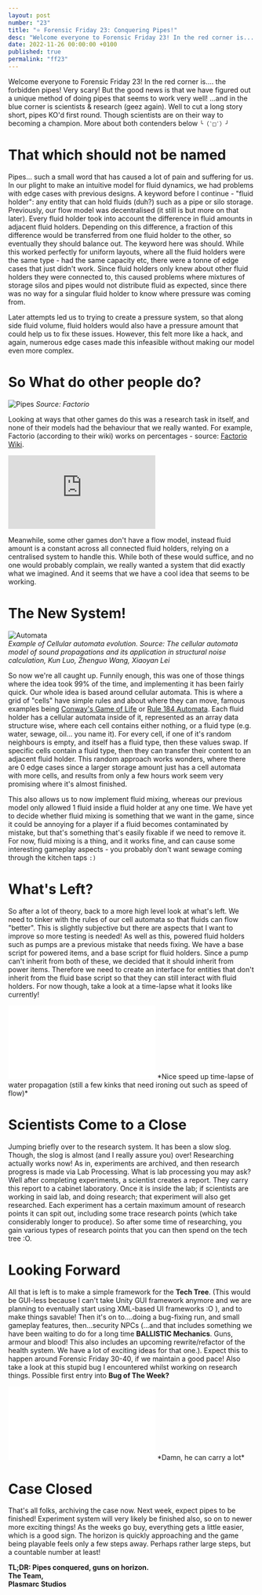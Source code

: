```yaml
---
layout: post
number: "23"
title: "⭐ Forensic Friday 23: Conquering Pipes!"
desc: "Welcome everyone to Forensic Friday 23! In the red corner is.... the forbidden pipes! Very scary! But the good news is that we have figured out a unique method of doing pipes that seems to work very well! ...and in the blue corner is scientists & research (geez again). Well to cut a long story short, pipes KO'd first round. Though scientists are on their way to becoming a champion. More about both contenders below `╰（‵□′）╯`"
date: 2022-11-26 00:00:00 +0100
published: true
permalink: "ff23"
---
```


Welcome everyone to Forensic Friday 23! In the red corner is.... the forbidden pipes! Very scary! But the good news is that we have figured out a unique method of doing pipes that seems to work very well! ...and in the blue corner is scientists & research (geez again). Well to cut a long story short, pipes KO'd first round. Though scientists are on their way to becoming a champion. More about both contenders below `╰（‵□′）╯`

# That which should not be named

Pipes... such a small word that has caused a lot of pain and suffering for us. In our plight to make an intuitive model for fluid dynamics, we had problems with edge cases with previous designs. A keyword before I continue - "fluid holder": any entity that can hold fluids (duh?) such as a pipe or silo storage. Previously, our flow model was decentralised (it still is but more on that later). Every fluid holder took into account the difference in fluid amounts in adjacent fluid holders. Depending on this difference, a fraction of this difference would be transferred from one fluid holder to the other, so eventually they should balance out. The keyword here was should. While this worked perfectly for uniform layouts, where all the fluid holders were the same type - had the same capacity etc, there were a tonne of edge cases that just didn't work. Since fluid holders only knew about other fluid holders they were connected to, this caused problems where mixtures of storage silos and pipes would not distribute fluid as expected, since there was no way for a singular fluid holder to know where pressure was coming from.

Later attempts led us to trying to create a pressure system, so that along side fluid volume, fluid holders would also have a pressure amount that could help us to fix these issues. However, this felt more like a hack, and again, numerous edge cases made this infeasible without making our model even more complex.

# So What do other people do?

![Pipes](./forensic-friday-media/ff23/fac.png)
*Source: Factorio*

Looking at ways that other games do this was a research task in itself, and none of their models had the behaviour that we really wanted. For example, Factorio (according to their wiki) works on percentages - source: [Factorio Wiki](https://wiki.factorio.com/Fluid_system#Flow).

<iframe src="https://wiki.factorio.com/Fluid_system#Flow" frameborder="0" scrolling="no"></iframe>

Meanwhile, some other games don't have a flow model, instead fluid amount is a constant across all connected fluid holders, relying on a centralised system to handle this. While both of these would suffice, and no one would probably complain, we really wanted a system that did exactly what we imagined. And it seems that we have a cool idea that seems to be working.

# The New System!

![Automata](./forensic-friday-media/ff23/automata.png)
\
*Example of Cellular automata evolution. Source: The cellular automata model of sound propagations and its application in structural noise calculation, Kun Luo, Zhenguo Wang, Xiaoyan Lei*

So now we're all caught up. Funnily enough, this was one of those things where the idea took 99% of the time, and implementing it has been fairly quick. Our whole idea is based around cellular automata. This is where a grid of "cells" have simple rules and about where they can move, famous examples being [Conway's Game of Life](https://en.wikipedia.org/wiki/Conway%27s_Game_of_Life) or [Rule 184 Automata](https://en.wikipedia.org/wiki/Rule_184). Each fluid holder has a cellular automata inside of it, represented as an array data structure wise, where each cell contains either nothing, or a fluid type (e.g. water, sewage, oil... you name it). For every cell, if one of it's random neighbours is empty, and itself has a fluid type, then these values swap. If specific cells contain a fluid type, then they can transfer their content to an adjacent fluid holder. This random approach works wonders, where there are 0 edge cases since a larger storage amount just has a cell automata with more cells, and results from only a few hours work seem very promising where it's almost finished.

This also allows us to now implement fluid mixing, whereas our previous model only allowed 1 fluid inside a fluid holder at any one time. We have yet to decide whether fluid mixing is something that we want in the game, since it could be annoying for a player if a fluid becomes contaminated by mistake, but that's something that's easily fixable if we need to remove it. For now, fluid mixing is a thing, and it works fine, and can cause some interesting gameplay aspects - you probably don't want sewage coming through the kitchen taps `:)`

# What's Left?
So after a lot of theory, back to a more high level look at what's left. We need to tinker with the rules of our cell automata so that fluids can flow "better". This is slightly subjective but there are aspects that I want to improve so more testing is needed! As well as this, powered fluid holders such as pumps are a previous mistake that needs fixing. We have a base script for powered items, and a base script for fluid holders. Since a pump can't inherit from both of these, we decided that it should inherit from power items. Therefore we need to create an interface for entities that don't inherit from the fluid base script so that they can still interact with fluid holders. For now though, take a look at a time-lapse what it looks like currently!


<iframe src="./forensic-friday-media/ff23/pipes.mp4" frameborder="0" allowfullscreen></iframe>
*Nice speed up time-lapse of water propagation (still a few kinks that need ironing out such as speed of flow)*

# Scientists Come to a Close

Jumping briefly over to the research system. It has been a slow slog. Though, the slog is almost (and I really assure you) over! Researching actually works now! As in, experiments are archived, and then research progress is made via Lab Processing. What is lab processing you may ask? Well after completing experiments, a scientist creates a report. They carry this report to a cabinet laboratory. Once it is inside the lab; if scientists are working in said lab, and doing research; that experiment will also get researched. Each experiment has a certain maximum amount of research points it can spit out, including some trace research points (which take considerably longer to produce). So after some time of researching, you gain various types of research points that you can then spend on the tech tree :O.

# Looking Forward

All that is left is to make a simple framework for the **Tech Tree**. (This would be GUI-less because I can't take Unity GUI framework anymore and we are planning to eventually start using XML-based UI frameworks :O ), and to make things savable! Then it's on to....doing a bug-fixing run, and small gameplay features, then...security NPCs (...and that includes something we have been waiting to do for a long time **BALLISTIC Mechanics**. Guns, armour and blood! This also includes an upcoming rewrite/refactor of the health system. We have a lot of exciting ideas for that one.). Expect this to happen around Forensic Friday 30-40, if we maintain a good pace!
Also take a look at this stupid bug I encountered whilst working on research things. Possible first entry into **Bug of The Week?**


<iframe src="./forensic-friday-media/ff23/carryBug.mp4" frameborder="0" allowfullscreen></iframe>
*Damn, he can carry a lot*

# Case Closed

That's all folks, archiving the case now. Next week, expect pipes to be finished! Experiment system will very likely be finished also, so on to newer more exciting things! As the weeks go buy, everything gets a little easier, which is a good sign. The horizon is quickly approaching and the game being playable feels only a few steps away. Perhaps rather large steps, but a countable number at least!

**TL;DR: Pipes conquered, guns on horizon.**\
**The Team,**\
**Plasmarc Studios**